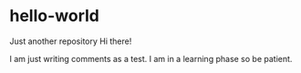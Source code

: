 # hello-world
Just another repository
Hi there!

I am just writing comments as a test. I am in a learning phase so be patient.
